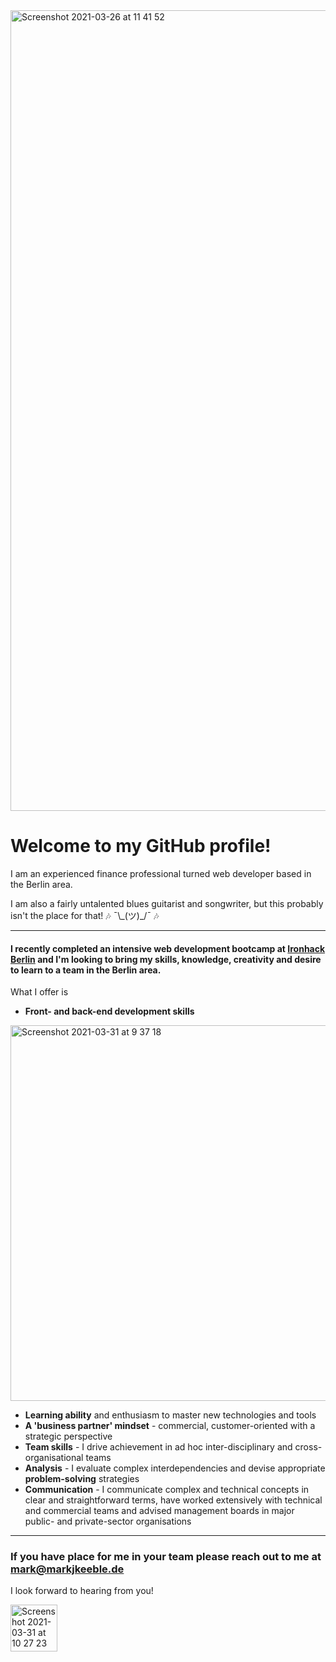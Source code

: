 <img width="1281" alt="Screenshot 2021-03-26 at 11 41 52" src="https://user-images.githubusercontent.com/66460031/113119695-07545a00-9211-11eb-9dc0-a2cdba00818a.png">

# Welcome to my GitHub profile!

I am an experienced finance professional turned web developer based in the Berlin area.

I am also a fairly untalented blues guitarist and songwriter, but this probably isn't the place for that! :notes: ¯\\\_(ツ)\_/¯ :notes:

---

#### I recently completed an intensive web development bootcamp at [Ironhack Berlin](https://ironhack.com/en/berlin) and I'm looking to bring my skills, knowledge, creativity and desire to learn to a team in the Berlin area.

What I offer is
* **Front- and back-end development skills**
 <img width="601" alt="Screenshot 2021-03-31 at 9 37 18" src="https://user-images.githubusercontent.com/66460031/113108728-952a4800-9205-11eb-8c64-85ae86e7d5b1.png">
 
* **Learning ability** and enthusiasm to master new technologies and tools
* **A 'business partner' mindset** - commercial, customer-oriented with a strategic perspective
* **Team skills** - I drive achievement in ad hoc inter-disciplinary and cross-organisational teams
* **Analysis** - I evaluate complex interdependencies and devise appropriate **problem-solving** strategies
* **Communication** - I communicate complex and technical concepts in clear and straightforward terms, have worked extensively with technical and commercial teams and advised management boards in major public- and private-sector organisations

---

### If you have place for me in your team please reach out to me at <mark@markjkeeble.de>

I look forward to hearing from you!

<img width="75" alt="Screenshot 2021-03-31 at 10 27 23" src="https://user-images.githubusercontent.com/66460031/113114549-bdb54080-920b-11eb-9175-a730eff6a585.png">
